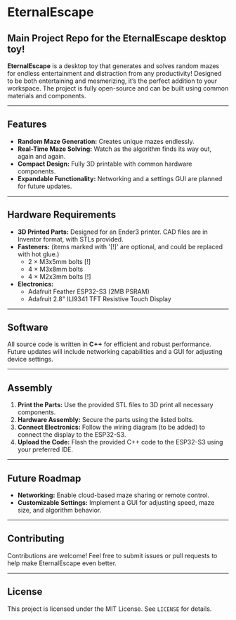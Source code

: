 # EternalEscape
## Main Project Repo for the EternalEscape desktop toy!
**EternalEscape** is a desktop toy that generates and solves random mazes for endless entertainment and distraction from any productivity! 
Designed to be both entertaining and mesmerizing, it’s the perfect addition to your workspace. 
The project is fully open-source and can be built using common materials and components.

---

## Features

- **Random Maze Generation:** Creates unique mazes endlessly.  
- **Real-Time Maze Solving:** Watch as the algorithm finds its way out, again and again.  
- **Compact Design:** Fully 3D printable with common hardware components.  
- **Expandable Functionality:** Networking and a settings GUI are planned for future updates.  

---

## Hardware Requirements

- **3D Printed Parts:** Designed for an Ender3 printer. CAD files are in Inventor format, with STLs provided.  
- **Fasteners:** (items marked with '[!]' are optional, and could be replaced with hot glue.)
  - 2 × M3x5mm bolts  [!]
  - 4 × M3x8mm bolts  
  - 4 × M2x3mm bolts  [!]
- **Electronics:**
  - Adafruit Feather ESP32-S3 (2MB PSRAM)  
  - Adafruit 2.8" ILI9341 TFT Resistive Touch Display  

---

## Software

All source code is written in **C++** for efficient and robust performance. Future updates will include networking capabilities and a GUI for adjusting device settings.

---

## Assembly

1. **Print the Parts:** Use the provided STL files to 3D print all necessary components.  
2. **Hardware Assembly:** Secure the parts using the listed bolts.  
3. **Connect Electronics:** Follow the wiring diagram (to be added) to connect the display to the ESP32-S3.  
4. **Upload the Code:** Flash the provided C++ code to the ESP32-S3 using your preferred IDE.  

---

## Future Roadmap

- **Networking:** Enable cloud-based maze sharing or remote control.  
- **Customizable Settings:** Implement a GUI for adjusting speed, maze size, and algorithm behavior.  

---

## Contributing

Contributions are welcome! Feel free to submit issues or pull requests to help make EternalEscape even better.

---

## License

This project is licensed under the MIT License. See `LICENSE` for details.
